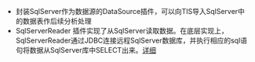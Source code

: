 * 封装SqlServer作为数据源的DataSource插件，可以向TIS导入SqlServer中的数据表作后续分析处理
* SqlServerReader
  插件实现了从SqlServer读取数据。在底层实现上，SqlServerReader通过JDBC连接远程SqlServer数据库，并执行相应的sql语句将数据从SqlServer库中SELECT出来。[详细](https://github.com/alibaba/DataX/blob/master/sqlserverreader/doc/sqlserverreader.md)
